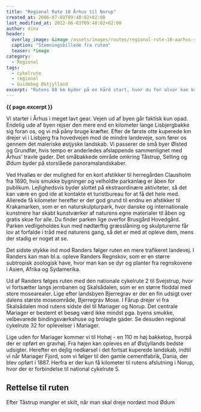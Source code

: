 ```yaml
---
title: "Regional Rute 18 Århus til Norup"
created_at: 2006-07-03T09:48:02+02:00
last_modified_at: 2012-06-03T09:48:02+02:00
author: dina
header:
  overlay_image: &image /assets/images/routes/regional-rute-18-aarhus-randers.jpg
  caption: "Stemningsbillede fra ruten"
  teaser: *image
category:
  - Regional
tags:
  - cykelrute
  - regional
  - Guidebog Østjylland
excerpt: "Rutens 88 km byder på en hård start, hvor du for alvor kan krumme ryggen og lege professionel cykelrytter. Men med gang i blodomløbet er du klar på en afvekslende rute med mulighed for interessante afstikkere i Kronjyllands smukke landskaber."
---
```


**{{ page.excerpt }}**

Vi starter i Århus i meget lavt gear. Vejen ud af byen går faktisk kun opad. Endelig ude af byen rejser den mere end en kilometer lange Lisbjergbakke sig foran os, og vi må påny bruge kræfter. Efter de første otte kuperede km drejer vi i Lisbjerg fra hovedvejen mod de mindre landeveje, som fører os gennem det maleriske østjyske landskab. Vi passerer de små byer Ølsted og Grundfør, hvis tempo er anderledes afslappende sammenlignet med Århus' travle gader. Det småbakkede område omkring Tåstrup, Selling og Ødum byder på storslåede panoramalandskaber.
 
Ved Hvalløs er der mulighed for en kort afstikker til herregården Clausholm fra 1690, hvis smukke bygninger og velholdte parkanlæg er åben for publikum. Lejlighedsvis byder slottet på ekstraordinære aktiviteter, så det kan være en god ide at kontakte et turistbureau for at få det hele med. Allerede få kilometer herefter er der god grund til endnu en afstikker til Krakamarken, som er en naturskulpturpark, hvor danske og internationale kunstnere har skabt kunstværker af naturens egne materialer til åben og gratis skue for alle. Du finder parken lige overfor Brusgård Hovedgård. Parken vedligeholdes kun med nødtørftig græsslåning og skulpturerne får lov at forfalde i tråd med naturens gang, så det er med at opleve dem, mens der stadig er noget at se.
 
Det sidste stykke ind mod Randers følger ruten en mere trafikeret landevej. I Randers kan man bl.a. opleve Randers Regnskov, som er en større subtropisk zoologisk have, hvor man kan se dyr og planter fra regnskovene i Asien, Afrika og Sydamerika. 
 
Ud af Randers følges ruten med den nationale cykelrute 2 til Svejstrup, hvor vi fortsætter langs jernbanen og Skalsådalen, som er en større floddal med store mosearealer. Lige efter landsbyen Bjerregrav er der en fin udsigt over dalens største moseområde, Bjerregrav Mose. I Fårup drejer vi fra Skalsådalen mod rutens sidste del til Mariager og Norup. Det centrale Mariager er bestemt et besøg værd ikke mindst pga. byens smukke, velbevarede bindingsværkshuse og brolagte gader. Se desuden regional cykelrute 32 for oplevelser i Mariager.
 
Lige uden for Mariager kommer vi til Hohøj - en 110 m høj bakketop, hvorpå der er opført en gravhøj. Fra højen kan opleves en af Østjyllands bedste udsigter. Herefter en dejlig nedkørsel i det fortsat kuperede landskab, indtil vi når Mariager Fjord, som vi følger til den gamle cementfabrik, Dania, der blev opført i 1887. Herfra er der kun få kilometer til rutens afslutning i Norup, hvor der er forbindelse til national cykelrute 5.
 
## Rettelse til ruten

Efter Tåstrup mangler et skilt, når man skal dreje nordøst mod Ødum
 